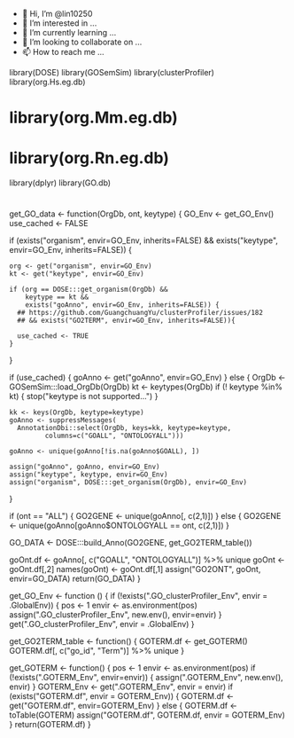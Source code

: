 - 👋 Hi, I’m @lin10250
- 👀 I’m interested in ...
- 🌱 I’m currently learning ...
- 💞️ I’m looking to collaborate on ...
- 📫 How to reach me ...

<!---
lin10250/lin10250 is a ✨ special ✨ repository because its `README.md` (this file) appears on your GitHub profile.
You can click the Preview link to take a look at your changes.
--->
library(DOSE)
library(GOSemSim)
library(clusterProfiler)
library(org.Hs.eg.db)
# library(org.Mm.eg.db)
# library(org.Rn.eg.db)
library(dplyr)
library(GO.db)
#
get_GO_data <- function(OrgDb, ont, keytype) {
  GO_Env <- get_GO_Env()
  use_cached <- FALSE
  
  if (exists("organism", envir=GO_Env, inherits=FALSE) &&
      exists("keytype", envir=GO_Env, inherits=FALSE)) {
    
    org <- get("organism", envir=GO_Env)
    kt <- get("keytype", envir=GO_Env)
    
    if (org == DOSE:::get_organism(OrgDb) &&
        keytype == kt &&
        exists("goAnno", envir=GO_Env, inherits=FALSE)) {
      ## https://github.com/GuangchuangYu/clusterProfiler/issues/182
      ## && exists("GO2TERM", envir=GO_Env, inherits=FALSE)){
      
      use_cached <- TRUE
    }
  }
  
  if (use_cached) {
    goAnno <- get("goAnno", envir=GO_Env)
  } else {
    OrgDb <- GOSemSim:::load_OrgDb(OrgDb)
    kt <- keytypes(OrgDb)
    if (! keytype %in% kt) {
      stop("keytype is not supported...")
    }
    
    kk <- keys(OrgDb, keytype=keytype)
    goAnno <- suppressMessages(
      AnnotationDbi::select(OrgDb, keys=kk, keytype=keytype,
             columns=c("GOALL", "ONTOLOGYALL")))
    
    goAnno <- unique(goAnno[!is.na(goAnno$GOALL), ])
    
    assign("goAnno", goAnno, envir=GO_Env)
    assign("keytype", keytype, envir=GO_Env)
    assign("organism", DOSE:::get_organism(OrgDb), envir=GO_Env)
  }
  
  if (ont == "ALL") {
    GO2GENE <- unique(goAnno[, c(2,1)])
  } else {
    GO2GENE <- unique(goAnno[goAnno$ONTOLOGYALL == ont, c(2,1)])
  }
  
  GO_DATA <- DOSE:::build_Anno(GO2GENE, get_GO2TERM_table())
  
  goOnt.df <- goAnno[, c("GOALL", "ONTOLOGYALL")] %>% unique
  goOnt <- goOnt.df[,2]
  names(goOnt) <- goOnt.df[,1]
  assign("GO2ONT", goOnt, envir=GO_DATA)
  return(GO_DATA)
}

get_GO_Env <- function () {
  if (!exists(".GO_clusterProfiler_Env", envir = .GlobalEnv)) {
    pos <- 1
    envir <- as.environment(pos)
    assign(".GO_clusterProfiler_Env", new.env(), envir=envir)
  }
  get(".GO_clusterProfiler_Env", envir = .GlobalEnv)
}

get_GO2TERM_table <- function() {
  GOTERM.df <- get_GOTERM()
  GOTERM.df[, c("go_id", "Term")] %>% unique
}

get_GOTERM <- function() {
  pos <- 1
  envir <- as.environment(pos)
  if (!exists(".GOTERM_Env", envir=envir)) {
    assign(".GOTERM_Env", new.env(), envir)
  }
  GOTERM_Env <- get(".GOTERM_Env", envir = envir)
  if (exists("GOTERM.df", envir = GOTERM_Env)) {
    GOTERM.df <- get("GOTERM.df", envir=GOTERM_Env)
  } else {
    GOTERM.df <- toTable(GOTERM)
    assign("GOTERM.df", GOTERM.df, envir = GOTERM_Env)
  }
  return(GOTERM.df)
}
